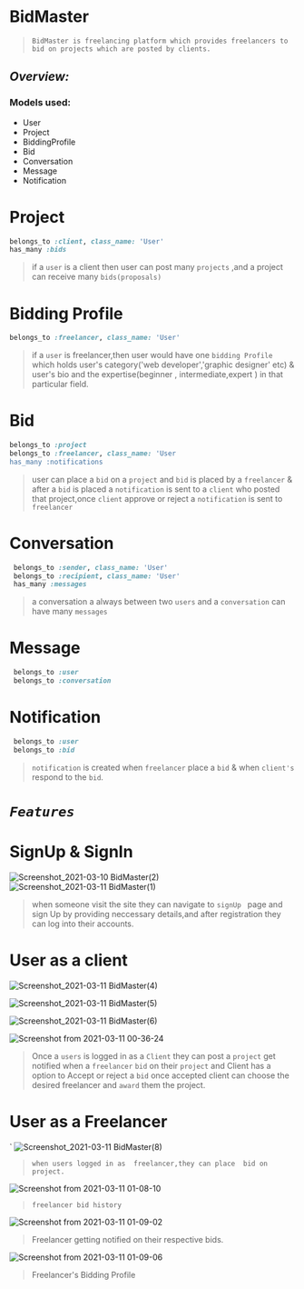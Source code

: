 # BidMaster
> `BidMaster is freelancing platform which provides freelancers to bid on projects which are posted by clients.`

## _Overview:_
### Models used:
- User
- Project
- BiddingProfile
- Bid
- Conversation
- Message
- Notification

# Project
```ruby
belongs_to :client, class_name: 'User'
has_many :bids
```
> if a `user` is a client then user can post many `projects` ,and a project can receive many `bids(proposals)`

# Bidding Profile
```ruby
belongs_to :freelancer, class_name: 'User'
```
> if a `user` is freelancer,then user would have  one `bidding Profile` which holds user's category('web developer','graphic designer' etc) &  user's bio and the expertise(beginner , intermediate,expert ) in that particular field. 

# Bid
```ruby
belongs_to :project
belongs_to :freelancer, class_name: 'User
has_many :notifications
```
> user can place a `bid` on a `project` and `bid` is placed by a `freelancer` & after a `bid` is placed a `notification` is sent to a `client` who posted that project,once `client` approve or reject a `notification` is sent to `freelancer`

# Conversation
```ruby
 belongs_to :sender, class_name: 'User'
 belongs_to :recipient, class_name: 'User'
 has_many :messages
```
> a conversation a always between two `users` and a `conversation` can have many `messages` 

# Message
``` ruby
 belongs_to :user
 belongs_to :conversation
```
# Notification
``` ruby
 belongs_to :user
 belongs_to :bid
```
> `notification` is created when `freelancer` place a `bid` & when `client's` respond to the `bid`.

# _`Features`_ 
#  SignUp & SignIn
![Screenshot_2021-03-10 BidMaster(2)](https://user-images.githubusercontent.com/41575688/110678922-daf28280-81fc-11eb-9b2e-29b1d2cee816.png) ![Screenshot_2021-03-11 BidMaster(1)](https://user-images.githubusercontent.com/41575688/110680443-9ff14e80-81fe-11eb-878b-18d91002095d.png)
> when someone visit the site they can navigate to `signUp ` page and sign Up by providing neccessary details,and after registration they can log into their accounts.

# User as a client
![Screenshot_2021-03-11 BidMaster(4)](https://user-images.githubusercontent.com/41575688/110682225-b5677800-8200-11eb-8823-3d631b20356a.png)

![Screenshot_2021-03-11 BidMaster(5)](https://user-images.githubusercontent.com/41575688/110683017-99b0a180-8201-11eb-8890-bd514dfdf881.png)

![Screenshot_2021-03-11 BidMaster(6)](https://user-images.githubusercontent.com/41575688/110683024-9ae1ce80-8201-11eb-8892-3ab5aa063865.png)


![Screenshot from 2021-03-11 00-36-24](https://user-images.githubusercontent.com/41575688/110685770-a5519780-8204-11eb-99ef-7a4d680ffc16.png)

>  Once a `users` is logged in as a `Client` they can post a `project` get notified when a `freelancer` `bid` on their `project` and Client has a option to Accept or reject a `bid` once accepted client can choose  the desired freelancer and `award` them the project. 

# User as a Freelancer
`
![Screenshot_2021-03-11 BidMaster(8)](https://user-images.githubusercontent.com/41575688/110688035-2a3db080-8207-11eb-9c7b-60f62ced2dc8.png)
> `when users logged in as  freelancer,they can place  bid on project.`

![Screenshot from 2021-03-11 01-08-10](https://user-images.githubusercontent.com/41575688/110687411-79cfac80-8206-11eb-8ff5-046b48e6aeac.png)
> `freelancer bid history`


![Screenshot from 2021-03-11 01-09-02](https://user-images.githubusercontent.com/41575688/110687419-7b997000-8206-11eb-9fd0-96c987d056e8.png)
>Freelancer getting notified on their respective bids.

![Screenshot from 2021-03-11 01-09-06](https://user-images.githubusercontent.com/41575688/110687421-7c320680-8206-11eb-9ecb-bcb5ccc48cd0.png)
> Freelancer's Bidding Profile


